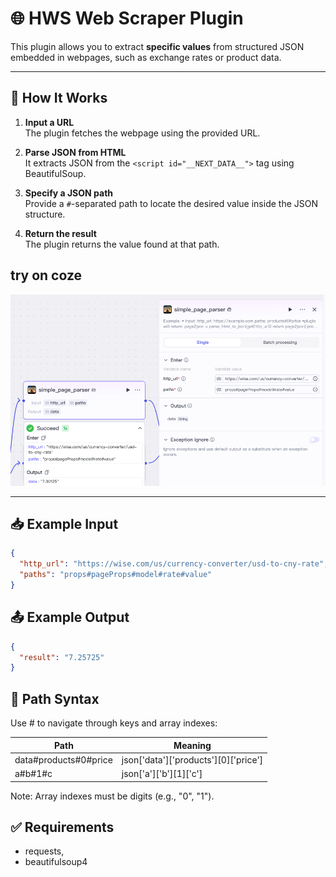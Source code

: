 # 🌐 HWS Web Scraper Plugin

This plugin allows you to extract **specific values** from structured JSON embedded in webpages, such as exchange rates or product data.

---

## 🔧 How It Works

1. **Input a URL**  
   The plugin fetches the webpage using the provided URL.

2. **Parse JSON from HTML**  
   It extracts JSON from the `<script id="__NEXT_DATA__">` tag using BeautifulSoup.

3. **Specify a JSON path**  
   Provide a `#`-separated path to locate the desired value inside the JSON structure.

4. **Return the result**  
   The plugin returns the value found at that path.

## try on coze
![](../_images/simple_page_parse_demo.png)

---

## 📥 Example Input

```json
{
  "http_url": "https://wise.com/us/currency-converter/usd-to-cny-rate",
  "paths": "props#pageProps#model#rate#value"
}
```

## 📤 Example Output
```json
{
  "result": "7.25725"
}
```
## 🧭 Path Syntax
Use # to navigate through keys and array indexes:


|**Path**|**Meaning**|
|---|---|
|data#products#0#price|json['data']['products'][0]['price']|
|a#b#1#c|json['a']['b'][1]['c']|
Note: Array indexes must be digits (e.g., "0", "1").

## ✅ Requirements

- requests, 
- beautifulsoup4